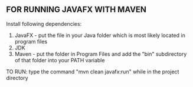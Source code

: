 FOR RUNNING JAVAFX WITH MAVEN
-------------------------------------

Install following dependencies:

1. JavaFX - put the file in your Java folder which is most likely located in program files
2. JDK
3. Maven - put the folder in Program Files and add the "bin" subdirectory of that folder into your PATH variable

TO RUN: type the command "mvn clean javafx:run" while in the project directory
